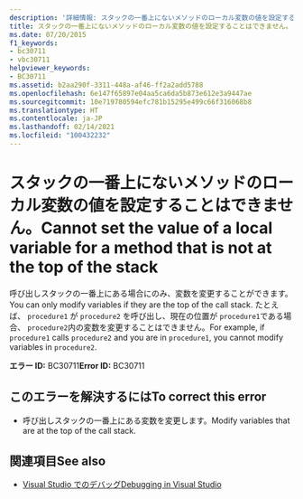 ```yaml
---
description: '詳細情報: スタックの一番上にないメソッドのローカル変数の値を設定することはできません'
title: スタックの一番上にないメソッドのローカル変数の値を設定することはできません。
ms.date: 07/20/2015
f1_keywords:
- bc30711
- vbc30711
helpviewer_keywords:
- BC30711
ms.assetid: b2aa290f-3311-448a-af46-ff2a2add5788
ms.openlocfilehash: 6e147f65897e04aa5ca6da5b873e612e3a9447ae
ms.sourcegitcommit: 10e719780594efc781b15295e499c66f316068b8
ms.translationtype: HT
ms.contentlocale: ja-JP
ms.lasthandoff: 02/14/2021
ms.locfileid: "100432232"
---
```

# <a name="cannot-set-the-value-of-a-local-variable-for-a-method-that-is-not-at-the-top-of-the-stack"></a><span data-ttu-id="b25ec-103">スタックの一番上にないメソッドのローカル変数の値を設定することはできません。</span><span class="sxs-lookup"><span data-stu-id="b25ec-103">Cannot set the value of a local variable for a method that is not at the top of the stack</span></span>

<span data-ttu-id="b25ec-104">呼び出しスタックの一番上にある場合にのみ、変数を変更することができます。</span><span class="sxs-lookup"><span data-stu-id="b25ec-104">You can only modify variables if they are the top of the call stack.</span></span> <span data-ttu-id="b25ec-105">たとえば、 `procedure1` が `procedure2` を呼び出し、現在の位置が `procedure1`である場合、 `procedure2`内の変数を変更することはできません。</span><span class="sxs-lookup"><span data-stu-id="b25ec-105">For example, if `procedure1` calls `procedure2` and you are in `procedure1`, you cannot modify variables in `procedure2`.</span></span>  
  
 <span data-ttu-id="b25ec-106">**エラー ID:** BC30711</span><span class="sxs-lookup"><span data-stu-id="b25ec-106">**Error ID:** BC30711</span></span>  
  
## <a name="to-correct-this-error"></a><span data-ttu-id="b25ec-107">このエラーを解決するには</span><span class="sxs-lookup"><span data-stu-id="b25ec-107">To correct this error</span></span>  
  
- <span data-ttu-id="b25ec-108">呼び出しスタックの一番上にある変数を変更します。</span><span class="sxs-lookup"><span data-stu-id="b25ec-108">Modify variables that are at the top of the call stack.</span></span>  
  
## <a name="see-also"></a><span data-ttu-id="b25ec-109">関連項目</span><span class="sxs-lookup"><span data-stu-id="b25ec-109">See also</span></span>

- [<span data-ttu-id="b25ec-110">Visual Studio でのデバッグ</span><span class="sxs-lookup"><span data-stu-id="b25ec-110">Debugging in Visual Studio</span></span>](/visualstudio/debugger/debugger-feature-tour)
